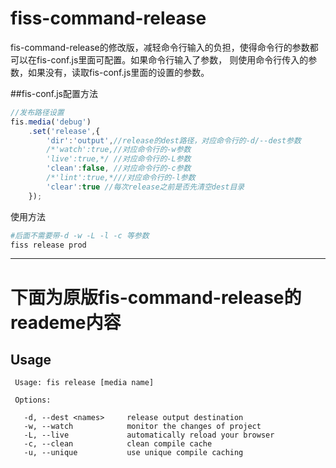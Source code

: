 # fiss-command-release
fis-command-release的修改版，减轻命令行输入的负担，使得命令行的参数都可以在fis-conf.js里面可配置。如果命令行输入了参数，
则使用命令行传入的参数，如果没有，读取fis-conf.js里面的设置的参数。

##fis-conf.js配置方法
```js
//发布路径设置
fis.media('debug')
	.set('release',{
	    'dir':'output',//release的dest路径，对应命令行的-d/--dest参数
	    /*'watch':true,//对应命令行的-w参数
	    'live':true,*/ //对应命令行的-L参数
	    'clean':false, //对应命令行的-c参数
	    /*'lint':true,*///对应命令行的-l参数
	    'clear':true //每次release之前是否先清空dest目录
	});


```

使用方法
```bash
#后面不需要带-d -w -L -l -c 等参数
fiss release prod

```

---
# 下面为原版fis-command-release的reademe内容
## Usage

     Usage: fis release [media name]

     Options:

       -d, --dest <names>     release output destination
       -w, --watch            monitor the changes of project
       -L, --live             automatically reload your browser
       -c, --clean            clean compile cache
       -u, --unique           use unique compile caching

